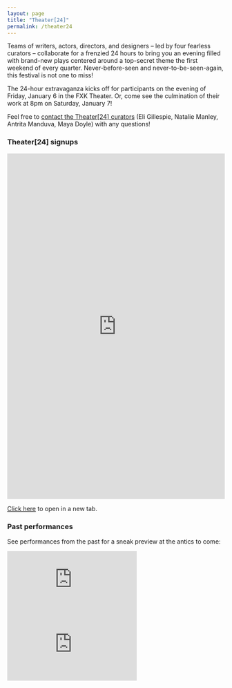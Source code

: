 ```yaml
---
layout: page
title: "Theater[24]"
permalink: /theater24
---
```


Teams of writers, actors, directors, and designers – led by four fearless curators – collaborate for a frenzied 24 hours to bring you an evening filled with brand-new plays centered around a top-secret theme the first weekend of every quarter. Never-before-seen and never-to-be-seen-again, this festival is not one to miss!

The 24-hour extravaganza kicks off for participants on the evening of Friday, January 6 in the FXK Theater. Or, come see the culmination of their work at 8pm on Saturday, January 7! 

Feel free to [contact the Theater[24] curators](mailto:beth9@uchicago.edu,nmanley@uchicago.edu,amanduva@uchicago.edu,mayacdoyle@uchicago.edu) (Eli Gillespie, Natalie Manley, Antrita Manduva, Maya Doyle) with any questions!

### Theater[24] signups

<p><iframe src="https://forms.gle/META3ahwjvs6Xm3U9" style="width:100%" height="800" frameborder="0" marginheight="0" marginwidth="0">Loading…</iframe></p>

<a href="https://forms.gle/META3ahwjvs6Xm3U9" target="_blank">Click here</a> to open in a new tab.

### Past performances

See performances from the past for a sneak preview at the antics to come:

<div class="video-player-wrapper">
  <iframe src="https://player.vimeo.com/video/787765633" class="video-player" frameborder="0" allow="autoplay; fullscreen; picture-in-picture" allowfullscreen></iframe>
</div>

<div class="video-player-wrapper">
  <iframe src="https://player.vimeo.com/video/697731738" class="video-player" frameborder="0" allow="autoplay; fullscreen; picture-in-picture" allowfullscreen></iframe>
</div>
